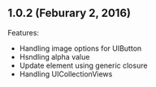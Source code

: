 ## 1.0.2 (Feburary 2, 2016)

Features:

  - Handling image options for UIButton
  - Hsndling alpha value
  - Update element using generic closure
  - Handling UICollectionViews
